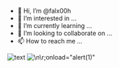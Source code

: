 - 👋 Hi, I’m @falx00h
- 👀 I’m interested in ...
- 🌱 I’m currently learning ...
- 💞️ I’m looking to collaborate on ...
- 📫 How to reach me ...

![text](https://avatars.githubusercontent.com/u/92805783?s=40&v=4)
![\n\r;onload="alert(1)"](https://function(){alert(1);}()=avatars.githubusercontent.com/u/92805783?s=40&v=2\')
